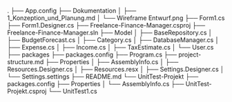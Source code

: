 .
├── App.config
├── Dokumentation
│  ├── 1_Konzeption_und_Planung.md
│  └── Wireframe Entwurf.png
├── Form1.cs
├── Form1.Designer.cs
├── Freelance-Finance-Manager.csproj
├── Freelance-Finance-Manager.sln
├── Model
│  ├── BaseRepository.cs
│  ├── BudgetForecast.cs
│  ├── Category.cs
│  ├── DatabaseManager.cs
│  ├── Expense.cs
│  ├── Income.cs
│  ├── TaxEstimate.cs
│  └── User.cs
├── packages
├── packages.config
├── Program.cs
├── project-structure.md
├── Properties
│  ├── AssemblyInfo.cs
│  ├── Resources.Designer.cs
│  ├── Resources.resx
│  ├── Settings.Designer.cs
│  └── Settings.settings
├── README.md
└── UnitTest-Projekt
   ├── packages.config
   ├── Properties
   │  └── AssemblyInfo.cs
   ├── UnitTest-Projekt.csproj
   └── UnitTest1.cs
